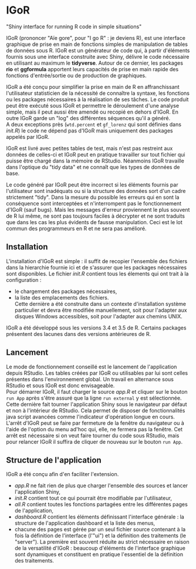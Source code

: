 # IGoR
"Shiny interface for running R code in simple situations"

IGoR (prononcer "Aïe gore", pour "I go R" : je deviens R), est une interface graphique de prise en main de fonctions simples de manipulation de tables de données sous R.
IGoR est un générateur de code qui, à partir d'éléments fournis sous une interface construite avec Shiny, délivre le code nécessaire en utilisant au maximum le **tidyverse**.
Autour de ce dernier, les packages **rio** et **ggformula** apportent leurs capacités de prise en main rapide des fonctions d'entrée/sortie ou de production de graphiques.

IGoR a été conçu pour simplifier la prise en main de R en affranchissant l'utilisateur statisticien de la nécessité de connaître la syntaxe, les fonctions ou les packages nécessaires à la réalisation de ses tâches.
Le code produit peut être exécuté sous IGoR et permettre le déroulement d'une analyse simple, mais il peut aussi être amendé ou recopié en dehors d'IGoR. En outre IGoR garde un "log" des différentes séquences qu'il a généré.<br>
A deux exceptions près (`wtd.percent` et `gf_lorenz` qui sont définies dans *init.R*) le code ne dépend pas d'IGoR mais uniquement des packages appelés par IGoR.

IGoR est livré avec petites tables de test, mais n'est pas restreint aux données de celles-ci et IGoR peut en pratique travailler sur tout fichier qui puisse être chargé dans la mémoire de RStudio. Néanmoins IGoR travaille dans l'optique du "tidy data" et ne connaît que les types de données de base.

Le code généré par IGoR peut être incorrect si les éléments fournis par l'utilisateur sont inadéquats ou si la structure des données sort d'un cadre strictement "tidy". Dans la mesure du possible les erreurs qui en sont la conséquence sont interceptées et n'interrompent pas le fonctionnement d'IGoR (sauf bugs). Mais les messages d'erreur proviennent le plus souvent de R lui même, ne sont pas toujours faciles à décrypter et ne sont traduits que dans les cas les plus évidents de fausse manipulation. Ceci est le lot commun des programmeurs en R et ne sera pas amélioré.

## Installation
L'installation d'IGoR est simple : il suffit de recopier l'ensemble des fichiers dans la hierarchie fournie ici et de s'assurer que les packages nécessaires sont disponibles.
Le fichier *init.R* contient tous les élements qui ont trait à la configuration :<br>
- le chargement des packages nécessaires,<br>
- la liste des emplacements des fichiers.<br>
Cette dernière a été construite dans un contexte d'installation système particulier et devra être modifiée manuellement,
soit pour l'adapter aux disques Windows accessibles, soit pour l'adapter aux chemins UNIX.

IGoR a été développé sous les versions 3.4 et 3.5 de R. Certains packages présentent des lacunes dans des versions antérieures de R.

## Lancement
Le mode de fonctionnement conseillé est le lancement de l'application depuis RStudio. Les tables créées par IGoR ou utilisables par lui sont celles présentes dans l'environnement global. Un travail en alternance sous RStudio et sous IGoR est donc envisageable.<br>
Pour démarrer IGoR, il faut charger le source *app.R* et cliquer sur le bouton `run App` après s'être assuré que la ligne `run external` y est sélectionnée. Cette dernière fait tourner l'application Shiny sous le navigateur par défaut et non à l'intérieur de RStudio. Cela permet de disposer de fonctionnalités java script avancées comme l'indicateur d'opération longue en cours.<br>
L'arrêt d'IGoR peut se faire par fermeture de la fenêtre du navigateur ou à l'aide de l'option du menu ad'hoc qui, elle, ne fermera pas la fenêtre. Cet arrêt est nécessaire si on veut faire tourner du code sous RStudio, mais pour relancer IGoR il suffira de cliquer de nouveau sur le bouton `run App`.

## Structure de l'application
IGoR a été conçu afin d'en faciliter l'extension.<br>
- *app.R* ne fait rien de plus que charger l'ensemble des sources et lancer l'application Shiny,<br>
- *init.R* contient tout ce qui pourrait être modifiable par l'utilisateur,<br>
- *all.R* contient toutes les fonctions partagées entre les différentes pages de l'application,<br>
- *dashboard.R* contient les éléments définissant l'interface générale : la structure de l'application dashboard et la liste des menus,<br>
- chacune des pages est gérée par un seul fichier source contenant à la fois la définition de l'interface (l'"ui") et la définition des traitements (le "server"). La première est souvent réduite au strict nécessaire en raison de la versatilité d'IGoR : beaucoup d'éléments de l'interface graphique sont dynamiques et constituent en pratique l'essentiel de la définition des traitements.
